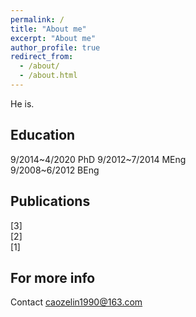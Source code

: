 ```yaml
---
permalink: /
title: "About me"
excerpt: "About me"
author_profile: true
redirect_from: 
  - /about/
  - /about.html
---
```


He is.

Education
------
9/2014~4/2020 PhD
9/2012~7/2014 MEng   
9/2008~6/2012 BEng   

Publications
------
[3]  
[2]  
[1]  

For more info
------
Contact caozelin1990@163.com
